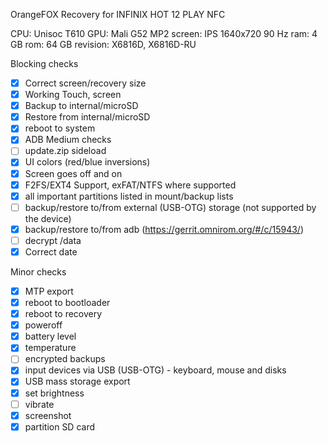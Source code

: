 OrangeFOX Recovery for INFINIX HOT 12 PLAY NFC

CPU: Unisoc T610
GPU: Mali G52 MP2
screen: IPS 1640x720 90 Hz
ram: 4 GB
rom: 64 GB
revision: X6816D, X6816D-RU

Blocking checks
- [X] Correct screen/recovery size
- [X] Working Touch, screen
- [X] Backup to internal/microSD
- [X] Restore from internal/microSD
- [X] reboot to system
- [X] ADB
Medium checks
- [ ] update.zip sideload
- [X] UI colors (red/blue inversions)
- [X] Screen goes off and on
- [X] F2FS/EXT4 Support, exFAT/NTFS where supported
- [X] all important partitions listed in mount/backup lists
- [ ] backup/restore to/from external (USB-OTG) storage (not supported by the device)
- [X] backup/restore to/from adb (https://gerrit.omnirom.org/#/c/15943/)
- [ ] decrypt /data
- [X] Correct date

Minor checks
- [X] MTP export
- [X] reboot to bootloader
- [X] reboot to recovery
- [X] poweroff
- [X] battery level
- [X] temperature
- [ ] encrypted backups
- [X] input devices via USB (USB-OTG) - keyboard, mouse and disks
- [X] USB mass storage export
- [X] set brightness
- [ ] vibrate
- [X] screenshot
- [X] partition SD card
